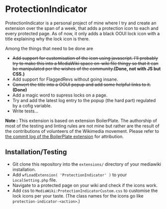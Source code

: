 # ProtectionIndicator
ProtectionIndicator is a personal project of mine where I try and create an extension over the span of a week, that adds a protection icon to each and every protected page. As of now, it only adds a black OOUI lock icon with a title explaining why the lock icon is there. 

Among the things that need to be done are
* ~~Add support for customisation of the icon using javascript. I'll probably try to make this into a MediaWiki space on-wiki file thingy so that it can be manipulated per the wishes of the community.~~**(Done, not with JS but CSS.)**
* Add support for FlaggedRevs without going insane.
* ~~Convert the title into a OOUI popup and add some helpful links to it.~~**(Done)**
* Add a magic word to supress locks on a page.
* Try and add the latest log entry to the popup (the hard part) regulated by a cofig variable. 
* Write tests...

**Note :** This extension is based on extension BoilerPlate. The authorship of most of the testing and linting rules are not mine but rather are the result of the contributions of volunteers of the Wikimedia movement. Please refer to [the commit log of the BoilerPlate extension](https://github.com/wikimedia/mediawiki-extensions-BoilerPlate) for attribution.

## Installation/Testing
* Git clone this repository into the ```extensions/``` directory of your mediawiki installation. 
* Add ```wfLoadExtension( 'ProtectionIndicator' )``` to your ```LocalSetting.php``` file.
* Navigate to a protected page on your wiki and check if the icons work.
* Add css to ```MediaWiki:ProtectionIndicatorCustom.css``` to customise the lock icons per your taste. (The class names for the icons go like ```protection-indicator-<action>```.)